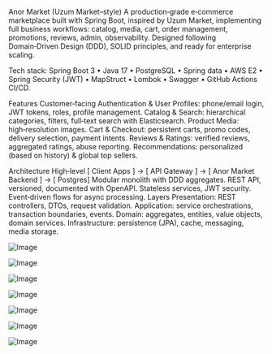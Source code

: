 Anor Market (Uzum Market–style)
A production‑grade e‑commerce marketplace built with Spring Boot, inspired by Uzum Market, implementing full business workflows: catalog, media, cart, order management, promotions, reviews, admin, observability. Designed following Domain‑Driven Design (DDD), SOLID principles, and ready for enterprise scaling.

Tech stack: Spring Boot 3 • Java 17 • PostgreSQL • Spring data • AWS E2 • Spring Security (JWT) • MapStruct • Lombok • Swagger • GitHub Actions CI/CD.

Features
Customer‑facing
Authentication & User Profiles: phone/email login, JWT tokens, roles, profile management.
Catalog & Search: hierarchical categories, filters, full‑text search with Elasticsearch.
Product Media: high‑resolution images.
Cart & Checkout: persistent carts, promo codes, delivery selection, payment intents.
Reviews & Ratings: verified reviews, aggregated ratings, abuse reporting.
Recommendations: personalized (based on history) & global top sellers.

Architecture
High‑level
[ Client Apps ] → [ API Gateway ] → [ Anor Market Backend ] → [ Postgres]
Modular monolith with DDD aggregates.
REST API, versioned, documented with OpenAPI.
Stateless services, JWT security.
Event‑driven flows for async processing.
Layers
Presentation: REST controllers, DTOs, request validation.
Application: service orchestrations, transaction boundaries, events.
Domain: aggregates, entities, value objects, domain services.
Infrastructure: persistence (JPA), cache, messaging, media storage.

![Image](https://github.com/user-attachments/assets/05b04fcc-dfa8-4c2a-8120-83f3a5feb411)

![Image](https://github.com/user-attachments/assets/24f3ccc8-badf-412d-80f9-608e13911892)

![Image](https://github.com/user-attachments/assets/4af4eef1-ccce-4eda-bf81-76815fd56cba)

![Image](https://github.com/user-attachments/assets/774ef769-9727-4968-b180-e940dd263f07)

![Image](https://github.com/user-attachments/assets/1dcd331b-5739-4dfb-a1e2-179f9ba90425)

![Image](https://github.com/user-attachments/assets/aad6affa-7d77-4544-bf93-b902821479be)

![Image](https://github.com/user-attachments/assets/a2492a60-757f-4c8b-bc55-27ddbc24ab53)
